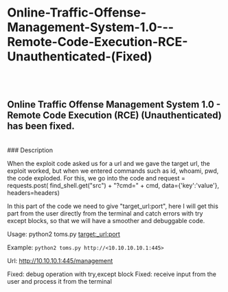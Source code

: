# Online-Traffic-Offense-Management-System-1.0---Remote-Code-Execution-RCE-Unauthenticated-(Fixed)

<br>
<br>

## Online Traffic Offense Management System 1.0 - Remote Code Execution (RCE) (Unauthenticated) has been fixed.
<br>
### Description

When the exploit code asked us for a url and we gave the target url, the exploit worked, but when we entered commands such as id, whoami, pwd, the code exploded. For this, we go into the code and request = requests.post( find_shell.get("src") + "?cmd=" + cmd, data={'key':'value'}, headers=headers)

In this part of the code we need to give "target_url:port", here I will get this part from the user directly from the terminal and catch errors with try except blocks, so that we will have a smoother and debuggable code.

Usage: python2 toms.py <target:_url:port>

Example: `python2 toms.py http://<10.10.10.10.1:445>`

Url: http://10.10.10.1:445/management

Fixed: debug operation with try,except block
Fixed: receive input from the user and process it from the terminal
